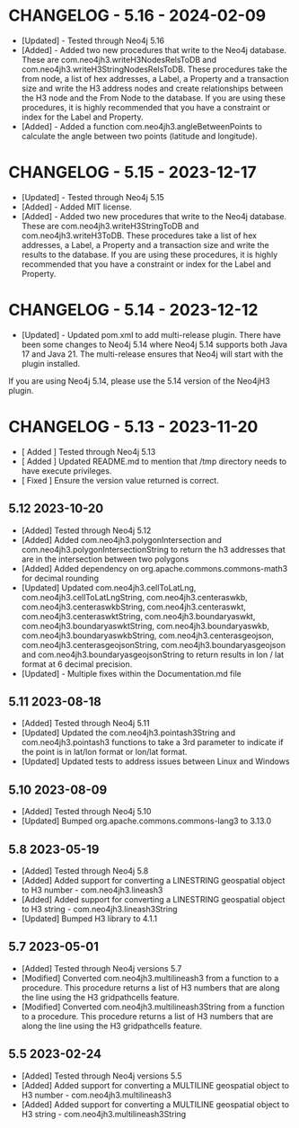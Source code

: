 # CHANGELOG - 5.16 - 2024-02-09
* [Updated] - Tested through Neo4j 5.16
* [Added] - Added two new procedures that write to the Neo4j database. These are com.neo4jh3.writeH3NodesRelsToDB and com.neo4jh3.writeH3StringNodesRelsToDB. These procedures take the from node, a list of hex addresses, a Label, a Property and a transaction size and write the H3 address nodes and create relationships between the H3 node and the From Node to the database. If you are using these procedures, it is highly recommended that you have a constraint or index for the Label and Property.
* [Added] - Added a function com.neo4jh3.angleBetweenPoints to calculate the angle between two points (latitude and longitude). 

# CHANGELOG - 5.15 - 2023-12-17
* [Updated] - Tested through Neo4j 5.15
* [Added] - Added MIT license.
* [Added] - Added two new procedures that write to the Neo4j database. These are com.neo4jh3.writeH3StringToDB and com.neo4jh3.writeH3ToDB. These procedures take a list of hex addresses, a Label, a Property and a transaction size and write the results to the database. If you are using these procedures, it is highly recommended that you have a constraint or index for the Label and Property.

# CHANGELOG - 5.14 - 2023-12-12
* [Updated] - Updated pom.xml to add multi-release plugin. There have been some changes to Neo4j 5.14 where Neo4j 5.14 supports both Java 17 and Java 21. The multi-release ensures that Neo4j will start with the plugin installed.

If you are using Neo4j 5.14, please use the 5.14 version of the Neo4jH3 plugin.

# CHANGELOG - 5.13 - 2023-11-20
* [ Added ] Tested through Neo4j 5.13
* [ Added ] Updated README.md to mention that /tmp directory needs to have execute privileges.
* [ Fixed ] Ensure the version value returned is correct.

## 5.12 2023-10-20
* [Added] Tested through Neo4j 5.12
* [Added] Added com.neo4jh3.polygonIntersection and com.neo4jh3.polygonIntersectionString to return the h3 addresses that are in the intersection between two polygons
* [Added] Added dependency on org.apache.commons.commons-math3 for decimal rounding
* [Updated] Updated com.neo4jh3.cellToLatLng, com.neo4jh3.cellToLatLngString, com.neo4jh3.centeraswkb, com.neo4jh3.centeraswkbString, com.neo4jh3.centeraswkt, com.neo4jh3.centeraswktString, com.neo4jh3.boundaryaswkt, com.neo4jh3.boundaryaswktString, com.neo4jh3.boundaryaswkb, com.neo4jh3.boundaryaswkbString, com.neo4jh3.centerasgeojson, com.neo4jh3.centerasgeojsonString, com.neo4jh3.boundaryasgeojson and com.neo4jh3.boundaryasgeojsonString to return results in lon / lat format at 6 decimal precision.
* [Updated] - Multiple fixes within the Documentation.md file



## 5.11 2023-08-18
* [Added] Tested through Neo4j 5.11
* [Updated] Updated the com.neo4jh3.pointash3String and com.neo4jh3.pointash3 functions to take a 3rd parameter to indicate if the point is in lat/lon format or lon/lat format.
* [Updated] Updated tests to address issues between Linux and Windows

## 5.10 2023-08-09

* [Added] Tested through Neo4j 5.10
* [Updated] Bumped org.apache.commons.commons-lang3 to 3.13.0

## 5.8 2023-05-19

* [Added] Tested through Neo4j 5.8
* [Added] Added support for converting a LINESTRING geospatial object to H3 number - com.neo4jh3.lineash3
* [Added] Added support for converting a LINESTRING geospatial object to H3 string - com.neo4jh3.lineash3String
* [Updated] Bumped H3 library to 4.1.1


## 5.7 2023-05-01

* [Added] Tested through Neo4j versions 5.7
* [Modified] Converted com.neo4jh3.multilineash3 from a function to a procedure. This procedure returns a list of H3 numbers that are along the line using the H3 gridpathcells feature.
* [Modified] Converted com.neo4jh3.multilineash3String from a function to a procedure. This procedure returns a list of H3 numbers that are along the line using the H3 gridpathcells feature.


## 5.5 2023-02-24

* [Added] Tested through Neo4j versions 5.5
* [Added] Added support for converting a MULTILINE geospatial object to H3 number - com.neo4jh3.multilineash3
* [Added] Added support for converting a MULTILINE geospatial object to H3 string - com.neo4jh3.multilineash3String



